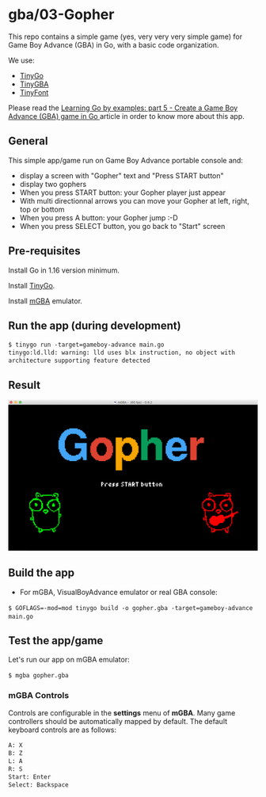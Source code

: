 # gba/03-Gopher

This repo contains a simple game (yes, very very very simple game) for Game Boy Advance (GBA) in Go, with a basic code organization.

We use:
* [TinyGo](https://tinygo.org/)
* [TinyGBA](https://github.com/tinygo-org/tinygba)
* [TinyFont](https://github.com/tinygo-org/tinyfont)

Please read the [Learning Go by examples: part 5 - Create a Game Boy Advance (GBA) game in Go ](https://dev.to/aurelievache/learning-go-by-examples-part-5-create-a-game-boy-advance-gba-game-in-go-5944) article in order to know more about this app.

## General

This simple app/game run on Game Boy Advance portable console and:
* display a screen with "Gopher" text and "Press START button"
* display two gophers
* When you press START button: your Gopher player just appear
* With multi directionnal arrows you can move your Gopher at left, right, top or bottom
* When you press A button: your Gopher jump :-D 
* When you press SELECT button, you go back to "Start" screen

## Pre-requisites

Install Go in 1.16 version minimum.

Install [TinyGo](https://tinygo.org/getting-started/install/).

Install [mGBA](https://tinygo.org/getting-started/install/macos/) emulator.

## Run the app (during development)

```
$ tinygo run -target=gameboy-advance main.go
tinygo:ld.lld: warning: lld uses blx instruction, no object with architecture supporting feature detected
```

## Result

![App](doc/gopher.png)

## Build the app

* For mGBA, VisualBoyAdvance emulator or real GBA console:

`$ GOFLAGS=-mod=mod tinygo build -o gopher.gba -target=gameboy-advance main.go`

## Test the app/game

Let's run our app on mGBA emulator:

`$ mgba gopher.gba`

### mGBA Controls

Controls are configurable in the **settings** menu of **mGBA**. Many game controllers should be automatically mapped by default. 
The default keyboard controls are as follows:

```
A: X
B: Z
L: A
R: S
Start: Enter
Select: Backspace
```